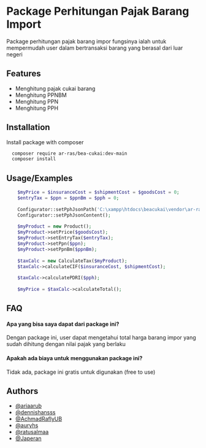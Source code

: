 
# Package Perhitungan Pajak Barang Import

Package perhitungan pajak barang impor fungsinya ialah untuk mempermudah user dalam bertransaksi barang yang berasal dari luar negeri
## Features

- Menghitung pajak cukai barang
- Menghitung PPNBM
- Menghitung PPN
- Menghitung PPH


## Installation

Install package with composer

```bash
  composer require ar-ras/bea-cukai:dev-main
  composer install
```
    
## Usage/Examples

```php
    $myPrice = $insuranceCost = $shipmentCost = $goodsCost = 0;
    $entryTax = $ppn = $ppnBm = $pph = 0;
    
    Configurator::setPphJsonPath('C:\xampp\htdocs\beacukai\vendor\ar-ras\bea-cukai\database\pph.json');
    Configurator::setPphJsonContent();
 
    $myProduct = new Product();
    $myProduct->setPrice($goodsCost);
    $myProduct->setEntryTax($entryTax);
    $myProduct->setPpn($ppn);
    $myProduct->setPpnBm($ppnBm);
 
    $taxCalc = new CalculateTax($myProduct);
    $taxCalc->calculateCIF($insuranceCost, $shipmentCost);
 
    $taxCalc->calculatePDRI($pph);
 
    $myPrice = $taxCalc->calculateTotal();
```


## FAQ

#### Apa yang bisa saya dapat dari package ini?

Dengan package ini, user dapat mengetahui total harga barang impor yang sudah dihitung dengan nilai pajak yang berlaku

#### Apakah ada biaya untuk menggunakan package ini?

Tidak ada, package ini gratis untuk digunakan (free to use)

## Authors

- [@ariaarub](https://github.com/ariaarub)
- [@dennishansss](https://github.com/dennishansss)
- [@AchmadRaflyUB](https://github.com/AchmadRaflyUB)
- [@auryhs](https://github.com/auryhs)
- [@ratusalmaa](https://github.com/ratusalmaa)
- [@Japeran](https://github.com/Japeran)
